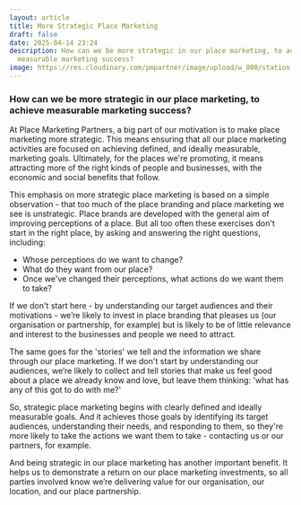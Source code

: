 ```yaml
---
layout: article
title: More Strategic Place Marketing
draft: false
date: 2025-04-14 23:24
description: How can we be more strategic in our place marketing, to achieve
  measurable marketing success?
image: https://res.cloudinary.com/pmpartner/image/upload/w_800/station.png
---
```

### How can we be more strategic in our place marketing, to achieve measurable marketing success?

At Place Marketing Partners, a big part of our motivation is to make place marketing more strategic. This means ensuring that all our place marketing activities are focused on achieving defined, and ideally measurable, marketing goals. Ultimately, for the places we're promoting, it means attracting more of the right kinds of people and businesses, with the economic and social benefits that follow.

This emphasis on more strategic place marketing is based on a simple observation - that too much of the place branding and place marketing we see is unstrategic. Place brands are developed with the general aim of improving perceptions of a place. But all too often these exercises don't start in the right place, by asking and answering the right questions, including: 

- Whose perceptions do we want to change? 
- What do they want from our place?
- Once we've changed their perceptions, what actions do we want them to take? 

If we don't start here - by understanding our target audiences and their motivations - we’re likely to invest in place branding that pleases us (our organisation or partnership, for example) but is likely to be of little relevance and interest to the businesses and people we need to attract.

The same goes for the 'stories' we tell and the information we share through our place marketing. If we don't start by understanding our audiences, we’re likely to collect and tell stories that make us feel good about a place we already know and love, but leave them thinking: 'what has any of this got to do with me?' 

So, strategic place marketing begins with clearly defined and ideally measurable goals. And it achieves those goals by identifying its target audiences, understanding their needs, and responding to them, so they're more likely to take the actions we want them to take - contacting us or our partners, for example. 

And being strategic in our place marketing has another important benefit. It helps us to demonstrate a return on our place marketing investments, so all parties involved know we’re delivering value for our organisation, our location, and our place partnership.
